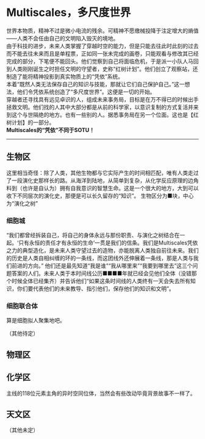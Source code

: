 # Multiscales，多尺度世界

世界本物质，精神不过是微小电流的残余。可精神不愿缴械投降于注定增大的熵值——人类不会任由自己的文明陷入毁灭的境地。<br>
由于科技的进步，未来人类掌握了穿越时空的能力，但是只能去往此时此刻的过去而不能去往未来而且是单程票，正如同一张未完成的画卷，只能观看与修改其已经完成的部分，下笔便不能回头。他们觉察到自己将面临危机，于是派一小队人马回到人类刚刚诞生之时担任文明的守望者，史称“红树计划”。他们创立了观察站，还制造了能将精神投影到真实物质上的“凭依”系统。<br>
本着“既然人类无法保存自己的知识与技能，那就让它们自己保护自己。”这一想法，他们令凭依系统创造了“多尺度世界”。这便是一切的开始。<br>
穿越者还寻找具有远见卓识的人，组成未来事务局，目标是在万不得已的时候出手拯救文明。他们找的人其中大部分都是从前的科学家，以意识复制的方式复活并来到这个与世隔绝的地方。也有一些别的人。据悉事务局在另一个位面。这也是【红树计划】的一部分。<br>
**Multiscales的“凭依”不同于SOTU！**

***

## 生物区
这里相当奇怪：除了人类，其他生物都与它实际产生的时间相匹配，唯有人类走过了一段演化史那样长的路。从海洋到陆地，从简单到复杂，从化学反应原理的边角料到（也许是自认为）拥有自我意识的智慧生命。这是一个很大的地方，大到可以收下不同层次的演化史，那便是可以长久留存的“知识”。
生物区分为■块，中心为“演化之树”

### 细胞城
“我们都曾经拆装自己，将自己的身体永远与那份职责、与演化之树结合在一起。‘只有永恒的责任才有永恒的生命’一贯是我们的信条。我们是Multiscales凭依之力的典型造化，是未来人类守望过去的造物，亦能脱离人类独自前往未来。我们的历史是人类自相纠缠的环的一条线，而这团线外还伸展着一条线，那是人类与我们前进的方向。”
他们还是最先知道“我是谁”“我从哪里来”“我要到哪里去”这三个问题答案的人们。未来人类于本时间线公历■■■■年就已经会见他们全体（没错那个时候全体已经集齐）并告诉他们“如果这条时间线的人类终有一天会失去所有知识，你们要代表他们的未来教导、指引他们，保存他们的知识和文明”。

### 细胞联合体
算是细胞拟人聚集地吧。

（其他待定）

## 物理区

## 化学区
主线的118位元素主角的异时空同位体，当然会有些改动毕竟背景故事不一样了。

## 天文区

（其他未定）


